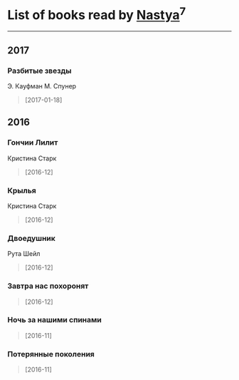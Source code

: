 # List of books read by [Nastya](https://www.facebook.com/app_scoped_user_id/891082154292809/)<sup>7</sup>
---

## 2017

### Разбитые звезды
Э. Кауфман М. Спунер
> [2017-01-18] 



## 2016

### Гончии Лилит
Кристина Старк
> [2016-12] 


### Крылья
Кристина Старк
> [2016-12] 


### Двоедушник
Рута Шейл
> [2016-12] 


### Завтра нас похоронят
> [2016-12] 


### Ночь за нашими спинами
> [2016-11] 


### Потерянные поколения
> [2016-11] 



